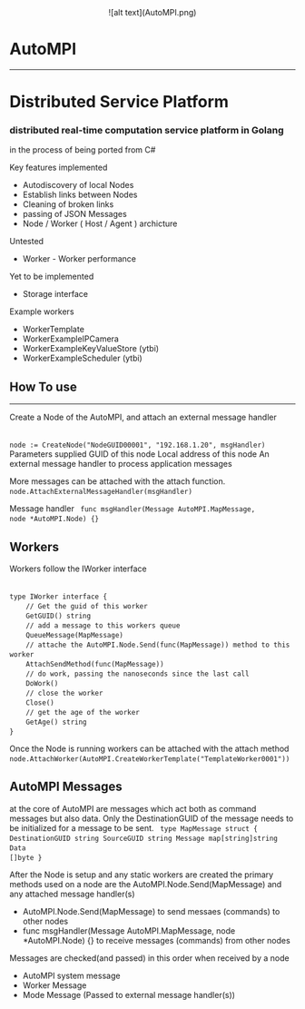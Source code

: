 <div style="text-align:center">
![alt text](AutoMPI.png)
</div>

# AutoMPI
---
# Distributed Service Platform #
### distributed real-time computation service platform in Golang
in the process of being ported from C#

Key features implemented
* Autodiscovery of local Nodes
* Establish links between Nodes
* Cleaning of broken links
* passing of JSON Messages 
* Node / Worker ( Host / Agent ) archicture 

Untested
* Worker - Worker performance 

Yet to be implemented
* Storage interface 

Example workers
* WorkerTemplate
* WorkerExampleIPCamera
* WorkerExampleKeyValueStore (ytbi)
* WorkerExampleScheduler (ytbi)

## How To use 
---

Create a Node of the AutoMPI, and attach an external message handler

<code>
node := CreateNode("NodeGUID00001", "192.168.1.20", msgHandler)
</code>
Parameters supplied 
GUID of this node
Local address of this node
An external message handler to process application messages

More messages can be attached with the attach function.
<code>
node.AttachExternalMessageHandler(msgHandler)
</code>

Message handler 
<code>
func msgHandler(Message AutoMPI.MapMessage, node *AutoMPI.Node) {}
</code>

## Workers 

Workers follow the IWorker interface 

<code>
type IWorker interface {
	// Get the guid of this worker
	GetGUID() string
	// add a message to this workers queue
	QueueMessage(MapMessage)
	// attache the AutoMPI.Node.Send(func(MapMessage)) method to this worker
	AttachSendMethod(func(MapMessage))
	// do work, passing the nanoseconds since the last call
	DoWork()
	// close the worker
	Close()
	// get the age of the worker
	GetAge() string
}
</code>

Once the Node is running workers can be attached with the attach method
<code>
node.AttachWorker(AutoMPI.CreateWorkerTemplate("TemplateWorker0001"))
</code>


## AutoMPI Messages 

at the core of AutoMPI are messages which act both as command messages but also data.
Only the DestinationGUID of the message needs to be initialized for a message to be sent. 
<code>
type MapMessage struct {
	DestinationGUID string
	SourceGUID      string
	Message         map[string]string
	Data            []byte
}
</code>


After the Node is setup and any static workers are created the primary methods used on a node are the AutoMPI.Node.Send(MapMessage) and any attached message handler(s)

* AutoMPI.Node.Send(MapMessage) to send messaes (commands) to other nodes
* func msgHandler(Message AutoMPI.MapMessage, node *AutoMPI.Node) {} to receive messages (commands) from other nodes

Messages are checked(and passed) in this order when received by a node
* AutoMPI system message
* Worker Message
* Mode Message (Passed to external message handler(s))


